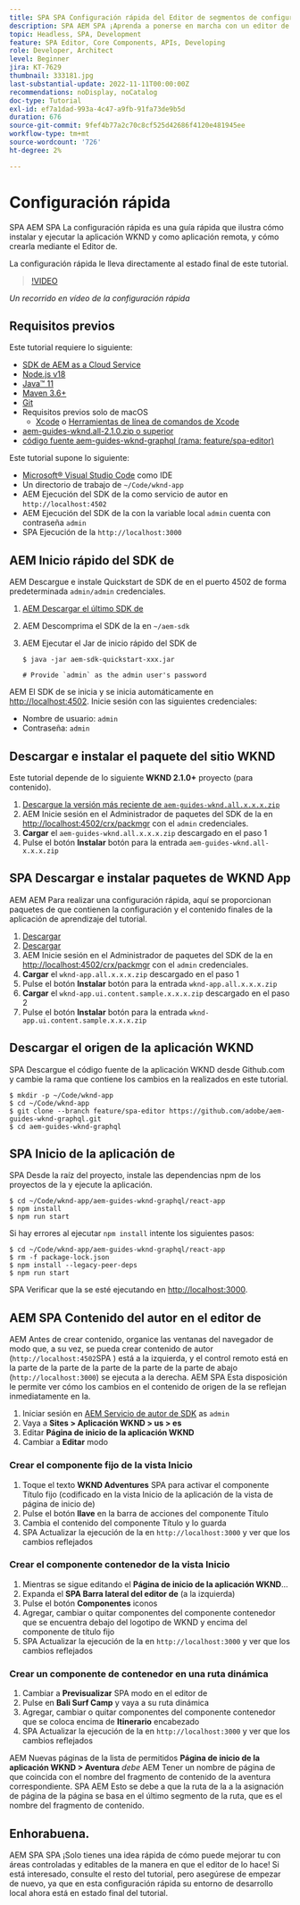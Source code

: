 ```yaml
---
title: SPA SPA Configuración rápida del Editor de segmentos de configuración rápida y remota
description: SPA AEM SPA ¡Aprenda a ponerse en marcha con un editor de y un editor remoto en 15 minutos
topic: Headless, SPA, Development
feature: SPA Editor, Core Components, APIs, Developing
role: Developer, Architect
level: Beginner
jira: KT-7629
thumbnail: 333181.jpg
last-substantial-update: 2022-11-11T00:00:00Z
recommendations: noDisplay, noCatalog
doc-type: Tutorial
exl-id: ef7a1dad-993a-4c47-a9fb-91fa73de9b5d
duration: 676
source-git-commit: 9fef4b77a2c70c8cf525d42686f4120e481945ee
workflow-type: tm+mt
source-wordcount: '726'
ht-degree: 2%

---
```


# Configuración rápida

SPA AEM SPA La configuración rápida es una guía rápida que ilustra cómo instalar y ejecutar la aplicación WKND y como aplicación remota, y cómo crearla mediante el Editor de.

La configuración rápida le lleva directamente al estado final de este tutorial.

>[!VIDEO](https://video.tv.adobe.com/v/333181?quality=12&learn=on)

_Un recorrido en vídeo de la configuración rápida_

## Requisitos previos

Este tutorial requiere lo siguiente:

+ [SDK de AEM as a Cloud Service](https://experienceleague.adobe.com/docs/experience-manager-learn/cloud-service/local-development-environment-set-up/aem-runtime.html?lang=en)
+ [Node.js v18](https://nodejs.org/en/)
+ [Java™ 11](https://downloads.experiencecloud.adobe.com/content/software-distribution/en/general.html)
+ [Maven 3.6+](https://maven.apache.org/)
+ [Git](https://git-scm.com/downloads)
+ Requisitos previos solo de macOS
   + [Xcode](https://developer.apple.com/xcode/) o [Herramientas de línea de comandos de Xcode](https://developer.apple.com/xcode/resources/)
+ [aem-guides-wknd.all-2.1.0.zip o superior](https://github.com/adobe/aem-guides-wknd/releases)
+ [código fuente aem-guides-wknd-graphql (rama: feature/spa-editor)](https://github.com/adobe/aem-guides-wknd-graphql/tree/feature/spa-editor)


Este tutorial supone lo siguiente:

+ [Microsoft® Visual Studio Code](https://visualstudio.microsoft.com/) como IDE
+ Un directorio de trabajo de `~/Code/wknd-app`
+ AEM Ejecución del SDK de la como servicio de autor en `http://localhost:4502`
+ AEM Ejecución del SDK de la con la variable local `admin` cuenta con contraseña `admin`
+ SPA Ejecución de la `http://localhost:3000`

## AEM Inicio rápido del SDK de

AEM Descargue e instale Quickstart de SDK de en el puerto 4502 de forma predeterminada `admin/admin` credenciales.

1. [AEM Descargar el último SDK de](https://experience.adobe.com/#/downloads/content/software-distribution/en/aemcloud.html?fulltext=AEM*+SDK*&amp;orderby=%40jcr%3Acontent%2Fjcr%3AlastModified&amp;orderby.sort=desc&amp;layout=list&amp;p.offset=0&amp;p.limit=1)
1. AEM Descomprima el SDK de la en `~/aem-sdk`
1. AEM Ejecutar el Jar de inicio rápido del SDK de

   ```
   $ java -jar aem-sdk-quickstart-xxx.jar
   
   # Provide `admin` as the admin user's password
   ```

AEM El SDK de se inicia y se inicia automáticamente en [http://localhost:4502](http://localhost:4502). Inicie sesión con las siguientes credenciales:

+ Nombre de usuario: `admin`
+ Contraseña: `admin`

## Descargar e instalar el paquete del sitio WKND

Este tutorial depende de lo siguiente __WKND 2.1.0+__ proyecto (para contenido).

1. [Descargue la versión más reciente de `aem-guides-wknd.all.x.x.x.zip`](https://github.com/adobe/aem-guides-wknd/releases)
1. AEM Inicie sesión en el Administrador de paquetes del SDK de la en [http://localhost:4502/crx/packmgr](http://localhost:4502/crx/packmgr) con el `admin` credenciales.
1. __Cargar__ el `aem-guides-wknd.all.x.x.x.zip` descargado en el paso 1
1. Pulse el botón __Instalar__ botón para la entrada `aem-guides-wknd.all-x.x.x.zip`

## SPA Descargar e instalar paquetes de WKND App

AEM AEM Para realizar una configuración rápida, aquí se proporcionan paquetes de que contienen la configuración y el contenido finales de la aplicación de aprendizaje del tutorial.

1. [Descargar ](./assets/quick-setup/wknd-app.all-1.0.0-SNAPSHOT.zip)
1. [Descargar ](./assets/quick-setup/wknd-app.ui.content.sample-1.0.1.zip)
1. AEM Inicie sesión en el Administrador de paquetes del SDK de la en [http://localhost:4502/crx/packmgr](http://localhost:4502/crx/packmgr) con el `admin` credenciales.
1. __Cargar__ el `wknd-app.all.x.x.x.zip` descargado en el paso 1
1. Pulse el botón __Instalar__ botón para la entrada `wknd-app.all.x.x.x.zip`
1. __Cargar__ el `wknd-app.ui.content.sample.x.x.x.zip` descargado en el paso 2
1. Pulse el botón __Instalar__ botón para la entrada `wknd-app.ui.content.sample.x.x.x.zip`

## Descargar el origen de la aplicación WKND

SPA Descargue el código fuente de la aplicación WKND desde Github.com y cambie la rama que contiene los cambios en la realizados en este tutorial.

```
$ mkdir -p ~/Code/wknd-app
$ cd ~/Code/wknd-app
$ git clone --branch feature/spa-editor https://github.com/adobe/aem-guides-wknd-graphql.git
$ cd aem-guides-wknd-graphql
```

## SPA Inicio de la aplicación de

SPA Desde la raíz del proyecto, instale las dependencias npm de los proyectos de la y ejecute la aplicación.

```
$ cd ~/Code/wknd-app/aem-guides-wknd-graphql/react-app
$ npm install
$ npm run start
```

Si hay errores al ejecutar `npm install` intente los siguientes pasos:

```
$ cd ~/Code/wknd-app/aem-guides-wknd-graphql/react-app
$ rm -f package-lock.json
$ npm install --legacy-peer-deps
$ npm run start
```

SPA Verificar que la se esté ejecutando en [http://localhost:3000](http://localhost:3000).

## AEM SPA Contenido del autor en el editor de

AEM Antes de crear contenido, organice las ventanas del navegador de modo que, a su vez, se pueda crear contenido de autor (`http://localhost:4502`SPA ) está a la izquierda, y el control remoto está en la parte de la parte de la parte de la parte de la parte de abajo (`http://localhost:3000`) se ejecuta a la derecha. AEM SPA Esta disposición le permite ver cómo los cambios en el contenido de origen de la se reflejan inmediatamente en la.

1. Iniciar sesión en [AEM Servicio de autor de SDK](http://localhost:4502) as `admin`
1. Vaya a __Sites > Aplicación WKND > us > es__
1. Editar __Página de inicio de la aplicación WKND__
1. Cambiar a __Editar__ modo

### Crear el componente fijo de la vista Inicio

1. Toque el texto __WKND Adventures__ SPA para activar el componente Título fijo (codificado en la vista Inicio de la aplicación de la vista de página de inicio de)
1. Pulse el botón __llave__ en la barra de acciones del componente Título
1. Cambia el contenido del componente Título y lo guarda
1. SPA Actualizar la ejecución de la en `http://localhost:3000` y ver que los cambios reflejados

### Crear el componente contenedor de la vista Inicio

1. Mientras se sigue editando el __Página de inicio de la aplicación WKND__...
1. Expanda el __SPA Barra lateral del editor de__ (a la izquierda)
1. Pulse el botón __Componentes__ iconos
1. Agregar, cambiar o quitar componentes del componente contenedor que se encuentra debajo del logotipo de WKND y encima del componente de título fijo
1. SPA Actualizar la ejecución de la en `http://localhost:3000` y ver que los cambios reflejados

### Crear un componente de contenedor en una ruta dinámica

1. Cambiar a __Previsualizar__ SPA modo en el editor de
1. Pulse en __Bali Surf Camp__ y vaya a su ruta dinámica
1. Agregar, cambiar o quitar componentes del componente contenedor que se coloca encima de __Itinerario__ encabezado
1. SPA Actualizar la ejecución de la en `http://localhost:3000` y ver que los cambios reflejados

AEM Nuevas páginas de la lista de permitidos __Página de inicio de la aplicación WKND > Aventura__ _debe_ AEM Tener un nombre de página de que coincida con el nombre del fragmento de contenido de la aventura correspondiente. SPA AEM Esto se debe a que la ruta de la a la asignación de página de la página se basa en el último segmento de la ruta, que es el nombre del fragmento de contenido.

## Enhorabuena.

AEM SPA SPA ¡Solo tienes una idea rápida de cómo puede mejorar tu con áreas controladas y editables de la manera en que el editor de lo hace! Si está interesado, consulte el resto del tutorial, pero asegúrese de empezar de nuevo, ya que en esta configuración rápida su entorno de desarrollo local ahora está en estado final del tutorial.
